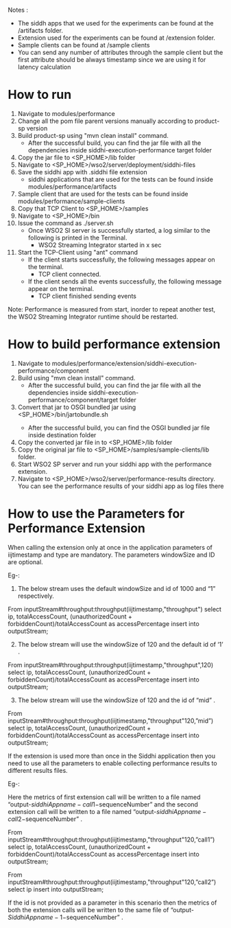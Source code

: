 Notes :
* The siddh apps that we used for the experiments can be found at the /artifacts folder.
* Extension used for the experiments can be found at /extension folder.
* Sample clients can be found at /sample clients
* You can send any number of attributes through the sample client but the first attribute should be always timestamp
  since we are using it for latency calculation

How to run
==========

1. Navigate to modules/performance
2. Change all the pom file parent versions manually according to product-sp version
3. Build product-sp using "mvn clean install" command.
   * After the successful build, you can find the jar file with all the
     dependencies inside siddhi-execution-performance target folder
4. Copy the jar file to <SP_HOME>/lib folder
5. Navigate to <SP_HOME>/wso2/server/deployment/siddhi-files
6. Save the siddhi app with .siddhi file extension
    * siddhi applications that are used for the tests can be found inside modules/performance/artifacts
7. Sample client that are used for the tests can be found inside modules/performance/sample-clients
8. Copy that TCP Client to <SP_HOME>/samples
9. Navigate to <SP_HOME>/bin
10. Issue the command as ./server.sh
    * Once WSO2 SI server is successfully started, a log similar to the following is printed in the Terminal.
        * WSO2 Streaming Integrator started in x sec
11. Start the TCP-Client using "ant" command
    * If the client starts successfully, the following messages appear on the terminal.
        * TCP client connected.
    * If the client sends all the events successfully, the following message appear on the terminal.
        * TCP client finished sending events
        
Note:
 Performance is measured from start, inorder to repeat another test, the WSO2 Streaming Integrator runtime should be restarted. 

How to build performance extension
==================================

1. Navigate to modules/performance/extension/siddhi-execution-performance/component
2. Build using "mvn clean install" command.
    * After the successful build, you can find the jar file with all the
     dependencies inside siddhi-execution-performance/component/target folder
3. Convert that jar to OSGI bundled jar using <SP_HOME>/bin/jartobundle.sh <source><destination> 
    * After the successful build, you can find the OSGI bundled jar file inside 
      destination folder
4. Copy the converted jar file in <destination> to <SP_HOME>/lib folder
5. Copy the original jar file to <SP_HOME>/samples/sample-clients/lib folder.
6. Start WSO2 SP server and run your siddhi app with the performance extension.
7. Navigate to <SP_HOME>/wso2/server/performance-results directory.
   You can see the performance results of your siddhi app as log files there

How to use the Parameters for Performance Extension
===================================================

When calling the extension only at once in the application parameters of iijtimestamp and type are mandatory. The parameters windowSize and ID are optional.

Eg-:

1. The below stream uses the default windowSize and id of 1000 and “1” respectively.

From inputStream#throughput:throughput(iijtimestamp,"throughput")
select ip, totalAccessCount, (unauthorizedCount + forbiddenCount)/totalAccessCount as accessPercentage
insert into outputStream;

2. The below stream will  use the windowSize of 120 and the default id of ‘1’ .

From inputStream#throughput:throughput(iijtimestamp,"throughput",120)
select ip, totalAccessCount, (unauthorizedCount + forbiddenCount)/totalAccessCount as accessPercentage
insert into outputStream;

3. The below stream will  use the windowSize of 120 and the id of “mid” .

From inputStream#throughput:throughput(iijtimestamp,"throughput"120,”mid”)
select ip, totalAccessCount, (unauthorizedCount + forbiddenCount)/totalAccessCount as accessPercentage
insert into outputStream;


If the extension is used more than once in the Siddhi application then you need to use  all the parameters to enable collecting performance results to different results files.

Eg-:

Here the metrics of first extension call will be written to  a file named “output-$siddhiAppname-call1-$sequenceNumber” and the second extension call will be written to a file named “output-$siddhiAppname-call2-$sequenceNumber” .

From inputStream#throughput:throughput(iijtimestamp,"throughput"120,”call1”)
select ip, totalAccessCount, (unauthorizedCount + forbiddenCount)/totalAccessCount as accessPercentage
insert into outputStream;

From inputStream#throughput:throughput(iijtimestamp,"throughput"120,”call2”)
select ip
insert into outputStream;

If the id is not provided as a parameter in this scenario then the metrics of both the extension calls will be written to the same file of  “output-$SiddhiAppname-1-$sequenceNumber” .



